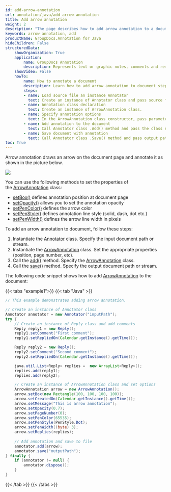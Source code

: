 ```yaml
---
id: add-arrow-annotation
url: annotation/java/add-arrow-annotation
title: Add arrow annotation
weight: 2
description: "The page describes how to add arrow annotation to a document using GroupDocs.Annotation for Java."
keywords: arrow annotation, add
productName: GroupDocs.Annotation for Java
hideChildren: False
structuredData:
    showOrganization: True
    application:    
        name: GroupDocs Annotation
        description: Represents text or graphic notes, comments and remarks attached to a specific part of the content of the document using Java
    showVideo: False
    howTo:
        name: How to annotate a document
        description: Learn how to add arrow annotation to document step by step
        steps:
        - name: Load source file an instance Annotator
          text: Create an instance of Annotator class and pass source file path as a constructor parameter. You may specify absolute or relative file path as per your requirements. 
        - name: Annotation class declaration
          text: Create an instance of ArrowAnnotation class.
        - name: Specify annotation options 
          text: In the ArrowAnnotation class constructor, pass parameters.
        - name: Add annotation to the document
          text: Call Annotator class .Add() method and pass the class name ArrowAnnotation.
        - name: Save document with annotation
          text: Call Annotator class .Save() method and pass output path file.
toc: True
---
```

Arrow annotation draws an arrow on the document page and annotate it as shown in the picture below. 

![](/annotation/java/images/add-arrow-annotation.png)

You can use the following methods to set the properties of the [ArrowAnnotation](https://reference.groupdocs.com/annotation/java/com.groupdocs.annotation.models.annotationmodels/arrowannotation/) class:

*   [setBox()](https://reference.groupdocs.com/annotation/java/com.groupdocs.annotation.models.annotationmodels/arrowannotation/#setBox-com.groupdocs.annotation.models.Rectangle-) defines annotation position at document page
*   [setOpacity()](https://reference.groupdocs.com/annotation/java/com.groupdocs.annotation.models.annotationmodels/arrowannotation/#setOpacity-java.lang.Double-) allows you to set the annotation opacity
*   [setPenColor()](https://reference.groupdocs.com/annotation/java/com.groupdocs.annotation.models.annotationmodels/arrowannotation/#setPenColor-java.lang.Integer-) defines the arrow color
*   [setPenStyle()](https://reference.groupdocs.com/annotation/java/com.groupdocs.annotation.models.annotationmodels/arrowannotation/#setPenStyle-java.lang.Byte-) defines annotation line style (solid, dash, dot etc.)
*   [setPenWidth()](https://reference.groupdocs.com/annotation/java/com.groupdocs.annotation.models.annotationmodels/arrowannotation/#setPenWidth-java.lang.Byte-) defines the arrow line width in pixels

To add an arrow annotation to document, follow these steps:  

1.   Instantiate the [Annotator](https://reference.groupdocs.com/java/annotation/com.groupdocs.annotation/Annotator) class. Specify the input document path or stream.
2.   Instantiate the [ArrowAnnotation](https://reference.groupdocs.com/annotation/java/com.groupdocs.annotation.models.annotationmodels/arrowannotation/) class. Set the appropriate properties (position, page number, etc).
3.   Call the [add()](https://reference.groupdocs.com/annotation/java/com.groupdocs.annotation/annotator/#add-com.groupdocs.annotation.models.annotationmodels.AnnotationBase-) method. Specify the [ArrowAnnotation](https://reference.groupdocs.com/annotation/java/com.groupdocs.annotation.models.annotationmodels/arrowannotation/) class.
4.   Call the [save()](https://reference.groupdocs.com/annotation/java/com.groupdocs.annotation/annotator/#save--) method. Specify the output document path or stream.  

The following code snippet shows how to add [ArrowAnnotation](https://reference.groupdocs.com/annotation/java/com.groupdocs.annotation.models.annotationmodels/arrowannotation/) to the document:

{{< tabs "example1">}}
{{< tab "Java" >}}
```java
// This example demonstrates adding arrow annotation.

// Create an instance of Annotator class
Annotator annotator = new Annotator("inputPath");
try {
    // Create an instance of Reply class and add comments
    Reply reply1 = new Reply();
    reply1.setComment("First comment");
    reply1.setRepliedOn(Calendar.getInstance().getTime());

    Reply reply2 = new Reply();
    reply2.setComment("Second comment");
    reply2.setRepliedOn(Calendar.getInstance().getTime());

    java.util.List<Reply> replies =  new ArrayList<Reply>();
    replies.add(reply1);
    replies.add(reply2);

    // Create an instance of ArrowAnnotation class and set options
    ArrowAnnotation arrow = new ArrowAnnotation();
    arrow.setBox(new Rectangle(100, 100, 100, 100));
    arrow.setCreatedOn(Calendar.getInstance().getTime());
    arrow.setMessage("This is arrow annotation");
    arrow.setOpacity(0.7);
    arrow.setPageNumber(0);
    arrow.setPenColor(65535);
    arrow.setPenStyle(PenStyle.Dot);
    arrow.setPenWidth((byte) 3);
    arrow.setReplies(replies);
    
    // Add annotation and save to file
    annotator.add(arrow);
    annotator.save("outputPath");
} finally {
    if (annotator != null) {
        annotator.dispose();
    }
}
```
{{< /tab >}}
{{< /tabs >}}
